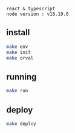     react & typescript
    node version : v18.19.0

## install

```bash
make env
make init
make orval
```

## running

```bash
make run

```

## deploy

```bash prod
make deploy

```

